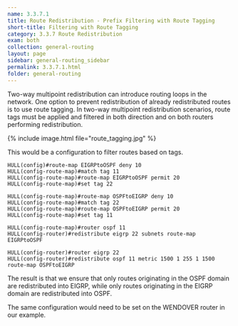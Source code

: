 ```yaml
---
name: 3.3.7.1
title: Route Redistribution - Prefix Filtering with Route Tagging
short-title: Filtering with Route Tagging
category: 3.3.7 Route Redistribution
exam: both
collection: general-routing
layout: page
sidebar: general-routing_sidebar
permalink: 3.3.7.1.html
folder: general-routing
---
```

Two-way multipoint redistribution can introduce routing loops in the network. One option to prevent redistribution of already redistributed routes is to use route tagging. In two-way multipoint redistribution scenarios, route tags must be applied and filtered in both direction and on both routers performing redistribution.

{% include image.html file="route_tagging.jpg" %}

This would be a configuration to filter routes based on tags.
```
HULL(config)#route-map EIGRPtoOSPF deny 10
HULL(config-route-map)#match tag 11
HULL(config-route-map)#route-map EIGRPtoOSPF permit 20
HULL(config-route-map)#set tag 22

HULL(config-route-map)#route-map OSPFtoEIGRP deny 10
HULL(config-route-map)#match tag 22
HULL(config-route-map)#route-map OSPFtoEIGRP permit 20
HULL(config-route-map)#set tag 11

HULL(config-route-map)#router ospf 11
HULL(config-router)#redistribute eigrp 22 subnets route-map EIGRPtoOSPF

HULL(config-router)#router eigrp 22
HULL(config-router)#redistribute ospf 11 metric 1500 1 255 1 1500 route-map OSPFtoEIGRP
```

The result is that we ensure that only routes originating in the OSPF domain are redistributed into EIGRP, while only routes originating in the EIGRP domain are redistributed into OSPF.

The same configuration would need to be set on the WENDOVER router in our example.

